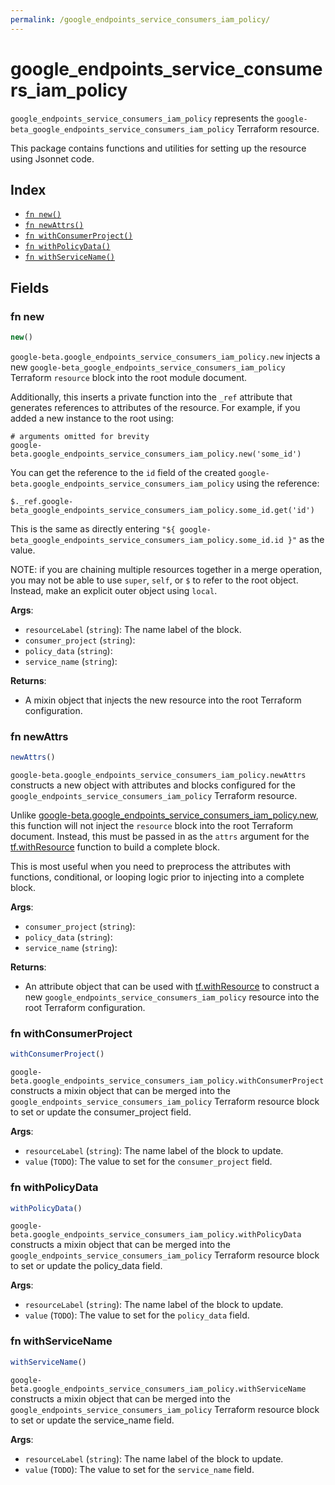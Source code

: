 ```yaml
---
permalink: /google_endpoints_service_consumers_iam_policy/
---
```


# google_endpoints_service_consumers_iam_policy

`google_endpoints_service_consumers_iam_policy` represents the `google-beta_google_endpoints_service_consumers_iam_policy` Terraform resource.



This package contains functions and utilities for setting up the resource using Jsonnet code.


## Index

* [`fn new()`](#fn-new)
* [`fn newAttrs()`](#fn-newattrs)
* [`fn withConsumerProject()`](#fn-withconsumerproject)
* [`fn withPolicyData()`](#fn-withpolicydata)
* [`fn withServiceName()`](#fn-withservicename)

## Fields

### fn new

```ts
new()
```


`google-beta.google_endpoints_service_consumers_iam_policy.new` injects a new `google-beta_google_endpoints_service_consumers_iam_policy` Terraform `resource`
block into the root module document.

Additionally, this inserts a private function into the `_ref` attribute that generates references to attributes of the
resource. For example, if you added a new instance to the root using:

    # arguments omitted for brevity
    google-beta.google_endpoints_service_consumers_iam_policy.new('some_id')

You can get the reference to the `id` field of the created `google-beta.google_endpoints_service_consumers_iam_policy` using the reference:

    $._ref.google-beta_google_endpoints_service_consumers_iam_policy.some_id.get('id')

This is the same as directly entering `"${ google-beta_google_endpoints_service_consumers_iam_policy.some_id.id }"` as the value.

NOTE: if you are chaining multiple resources together in a merge operation, you may not be able to use `super`, `self`,
or `$` to refer to the root object. Instead, make an explicit outer object using `local`.

**Args**:
  - `resourceLabel` (`string`): The name label of the block.
  - `consumer_project` (`string`): 
  - `policy_data` (`string`): 
  - `service_name` (`string`): 

**Returns**:
- A mixin object that injects the new resource into the root Terraform configuration.


### fn newAttrs

```ts
newAttrs()
```


`google-beta.google_endpoints_service_consumers_iam_policy.newAttrs` constructs a new object with attributes and blocks configured for the `google_endpoints_service_consumers_iam_policy`
Terraform resource.

Unlike [google-beta.google_endpoints_service_consumers_iam_policy.new](#fn-googleendpointsserviceconsumersiampolicynew), this function will not inject the `resource`
block into the root Terraform document. Instead, this must be passed in as the `attrs` argument for the
[tf.withResource](https://github.com/tf-libsonnet/core/tree/main/docs#fn-withresource) function to build a complete block.

This is most useful when you need to preprocess the attributes with functions, conditional, or looping logic prior to
injecting into a complete block.

**Args**:
  - `consumer_project` (`string`): 
  - `policy_data` (`string`): 
  - `service_name` (`string`): 

**Returns**:
  - An attribute object that can be used with [tf.withResource](https://github.com/tf-libsonnet/core/tree/main/docs#fn-withresource) to construct a new `google_endpoints_service_consumers_iam_policy` resource into the root Terraform configuration.


### fn withConsumerProject

```ts
withConsumerProject()
```

`google-beta.google_endpoints_service_consumers_iam_policy.withConsumerProject` constructs a mixin object that can be merged into the `google_endpoints_service_consumers_iam_policy`
Terraform resource block to set or update the consumer_project field.



**Args**:
  - `resourceLabel` (`string`): The name label of the block to update.
  - `value` (`TODO`): The value to set for the `consumer_project` field.


### fn withPolicyData

```ts
withPolicyData()
```

`google-beta.google_endpoints_service_consumers_iam_policy.withPolicyData` constructs a mixin object that can be merged into the `google_endpoints_service_consumers_iam_policy`
Terraform resource block to set or update the policy_data field.



**Args**:
  - `resourceLabel` (`string`): The name label of the block to update.
  - `value` (`TODO`): The value to set for the `policy_data` field.


### fn withServiceName

```ts
withServiceName()
```

`google-beta.google_endpoints_service_consumers_iam_policy.withServiceName` constructs a mixin object that can be merged into the `google_endpoints_service_consumers_iam_policy`
Terraform resource block to set or update the service_name field.



**Args**:
  - `resourceLabel` (`string`): The name label of the block to update.
  - `value` (`TODO`): The value to set for the `service_name` field.
